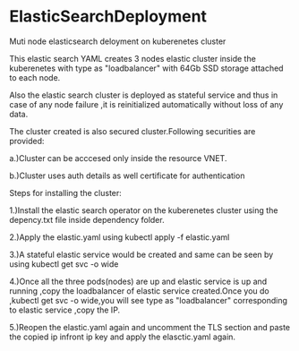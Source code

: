 # ElasticSearchDeployment
Muti node elasticsearch deloyment on kuberenetes cluster

This elastic search YAML creates 3 nodes elastic cluster inside the kuberenetes with type as "loadbalancer" with 64Gb SSD storage attached to each node.

Also the elastic search cluster is deployed as stateful service and thus in case of any node failure ,it is reinitialized automatically without loss of any data.

The cluster created is also secured cluster.Following securities are provided:

a.)Cluster can be acccesed only inside the resource VNET.

b.)Cluster uses auth details as well certificate for authentication

Steps for installing the cluster:

1.)Install the elastic search operator on the kuberenetes cluster using the depency.txt file inside dependency folder.

2.)Apply the elastic.yaml using kubectl apply -f elastic.yaml

3.)A stateful elastic service would be created and same can be seen by using kubectl get svc -o wide

4.)Once all the three pods(nodes) are up and elastic service is up and running ,copy the loadbalancer of elastic service created.Once you do ,kubectl get svc -o wide,you will see type as "loadbalancer" corresponding to elastic service ,copy the IP.

5.)Reopen the elastic.yaml again and uncomment the TLS section and paste the copied ip infront ip key and apply the elasctic.yaml again.
